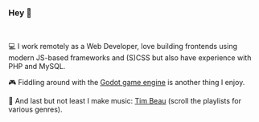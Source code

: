 ### Hey 👋
<br>

💻 I work remotely as a Web Developer, love building frontends using modern JS-based frameworks and (S)CSS but also have experience with PHP and MySQL.

🎮 Fiddling around with the [Godot game engine](https://godotengine.org/) is another thing I enjoy.

🎹 And last but not least I make music: [Tim Beau](https://soundcloud.com/timbeau/sets) (scroll the playlists for various genres).
